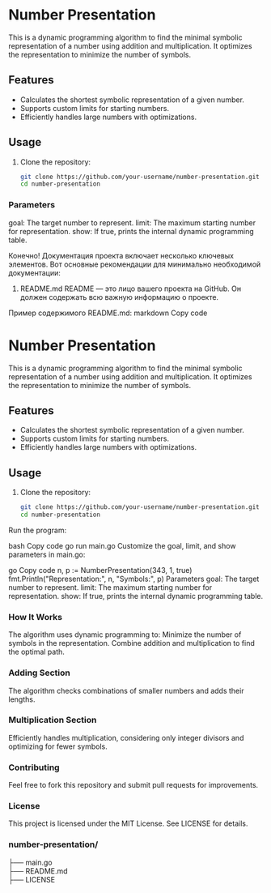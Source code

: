 # Number Presentation

This is a dynamic programming algorithm to find the minimal symbolic representation of a number using addition and multiplication. It optimizes the representation to minimize the number of symbols.

## Features
- Calculates the shortest symbolic representation of a given number.
- Supports custom limits for starting numbers.
- Efficiently handles large numbers with optimizations.

## Usage
1. Clone the repository:
   ```bash
   git clone https://github.com/your-username/number-presentation.git
   cd number-presentation

### Parameters
goal: The target number to represent.
limit: The maximum starting number for representation.
show: If true, prints the internal dynamic programming table.


Конечно! Документация проекта включает несколько ключевых элементов. Вот основные рекомендации для минимально необходимой документации:

1. README.md
README — это лицо вашего проекта на GitHub. Он должен содержать всю важную информацию о проекте.

Пример содержимого README.md:
markdown
Copy code
# Number Presentation

This is a dynamic programming algorithm to find the minimal symbolic representation of a number using addition and multiplication. It optimizes the representation to minimize the number of symbols.

## Features
- Calculates the shortest symbolic representation of a given number.
- Supports custom limits for starting numbers.
- Efficiently handles large numbers with optimizations.

## Usage
1. Clone the repository:
   ```bash
   git clone https://github.com/your-username/number-presentation.git
   cd number-presentation
Run the program:

bash
Copy code
go run main.go
Customize the goal, limit, and show parameters in main.go:

go
Copy code
n, p := NumberPresentation(343, 1, true)
fmt.Println("Representation:", n, "Symbols:", p)
Parameters
goal: The target number to represent.
limit: The maximum starting number for representation.
show: If true, prints the internal dynamic programming table.

### How It Works
The algorithm uses dynamic programming to:
Minimize the number of symbols in the representation.
Combine addition and multiplication to find the optimal path.

### Adding Section
The algorithm checks combinations of smaller numbers and adds their lengths.

### Multiplication Section
Efficiently handles multiplication, considering only integer divisors and optimizing for fewer symbols.

### Contributing
Feel free to fork this repository and submit pull requests for improvements.

### License
This project is licensed under the MIT License. See LICENSE for details.


### number-presentation/
├── main.go       
├── README.md       
├── LICENSE         

